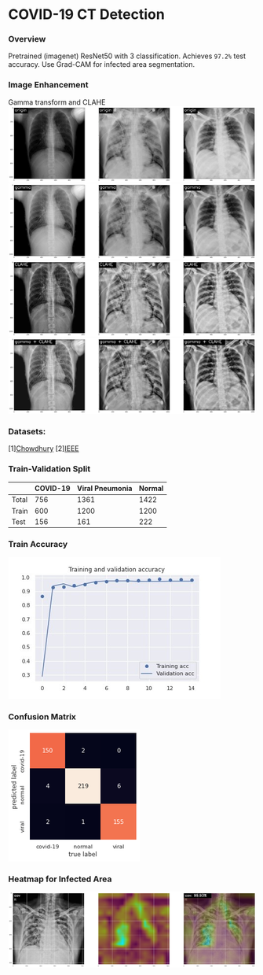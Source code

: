# COVID-19 CT Detection

### Overview

Pretrained (imagenet) ResNet50 with 3 classification. Achieves `97.2%` test accuracy. Use Grad-CAM for infected area segmentation.

### Image Enhancement
Gamma transform and CLAHE
![avatar](./images/origin.png)
![avatar](./images/gamma.png)
![avatar](./images/CLAHE.png)
![avatar](./images/gamma_CLAHE.png)


### Datasets:
[1][Chowdhury](https://www.kaggle.com/tawsifurrahman/covid19-radiography-database)
[2][IEEE](https://github.com/ieee8023/covid-chestxray-dataset)

### Train-Validation Split
|| COVID-19 | Viral Pneumonia | Normal |
|---| ------ | ------ | ------ |
|Total| 756 | 1361 | 1422 |
|Train| 600 | 1200 | 1200 |
|Test | 156 |161   | 222 |

### Train Accuracy

![avatar](./images/acc.jpg)

### Confusion Matrix

![avatar](./images/confusion.png)

### Heatmap for Infected Area

![avatar](./images/heatmap.png)